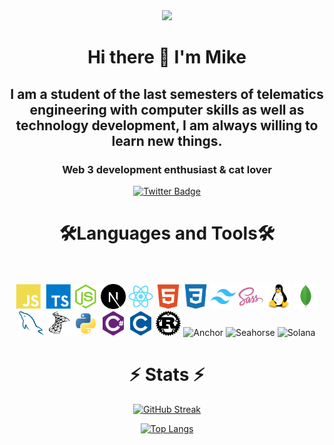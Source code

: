 <div id="header" align="center">
    <img  src="https://media.giphy.com/media/xUPGcEliCc7bETyfO8/giphy.gif" width="200"/>
    <h1 align="center"> Hi there 👋 I'm Mike </h1>
    <h2 align="center"> I am a student of the last semesters of telematics engineering with computer skills as well as technology development, I am always willing to learn new things. </h2>
    <h3 align="center"> Web 3 development enthusiast & cat lover </h3>
</div>
<div id="badges" align="center">
    <a href="https://twitter.com/XxMKY_">
        <img src="https://img.shields.io/twitter/follow/XxMKY_?color=blue&logo=twitter&style=for-the-badge" alt="Twitter Badge"/>
    </a>
</div>
<h1 align="center">🛠️Languages and Tools🛠️</h1>
<br></br>
<div align="center">
    <img src="https://github.com/devicons/devicon/blob/master/icons/javascript/javascript-plain.svg"
    title="JavaScript" alt="JavaScript" width="40" height="40">&nbsp;
    <img src="https://github.com/devicons/devicon/blob/master/icons/typescript/typescript-plain.svg"
    title="TypeScript" alt="TypeScript" width="40" height="40">
    <img src="https://github.com/devicons/devicon/blob/master/icons/nodejs/nodejs-plain.svg"
    title="NodeJS" alt="NodeJS" width="40" height="40">
    <img src="https://github.com/devicons/devicon/blob/master/icons/nextjs/nextjs-original.svg"
    title="NextJS" alt="NextJS" width="40" height="40">
    <img src="https://github.com/devicons/devicon/blob/master/icons/react/react-original.svg"
    title="React" alt="React" width="40" height="40">
    <img src="https://github.com/devicons/devicon/blob/master/icons/html5/html5-plain.svg"
    title="HTML5" alt="HTML5" width="40" height="40">
    <img src="https://github.com/devicons/devicon/blob/master/icons/css3/css3-plain.svg"
    title="CSS3" alt="CSS3" width="40" height="40">
    <img src="https://github.com/devicons/devicon/blob/master/icons/tailwindcss/tailwindcss-plain.svg"
    title="Tailwindcss" alt="" width="40" height="40">
    <img src="https://github.com/devicons/devicon/blob/master/icons/sass/sass-original.svg"
    title="SASS" alt="" width="40" height="40">
    <img src="https://github.com/devicons/devicon/blob/master/icons/linux/linux-original.svg"
    title="Linux" alt="Linux" width="40" height="40">
    <img src="https://github.com/devicons/devicon/blob/master/icons/mongodb/mongodb-original.svg"
    title="MongoDB" alt="MongoDB" width="40" height="40">
    <img src="https://github.com/devicons/devicon/blob/master/icons/mysql/mysql-plain.svg"
    title="MySQL" alt="MySQL" width="40" height="40">
    <img src="https://github.com/devicons/devicon/blob/master/icons/microsoftsqlserver/microsoftsqlserver-plain.svg"
    title="SQL Server" alt="SQL Server" width="40" height="40">
    <img src="https://github.com/devicons/devicon/blob/master/icons/python/python-original.svg"
    title="Python" alt="Python" width="40" height="40">
    <img src="https://github.com/devicons/devicon/blob/master/icons/csharp/csharp-plain.svg"
    title="C#" alt="C#" width="40" height="40">
    <img src="https://github.com/devicons/devicon/blob/master/icons/c/c-plain.svg"
    title="C" alt="C" width="40" height="40">
    <img src="https://github.com/devicons/devicon/blob/master/icons/rust/rust-plain.svg"
    title="Rust" alt="Rust" width="40" height="40">
    <img src="https://www.anchor-lang.com/_next/image?url=%2Flogo.png&w=32&q=75"
    title="Anchor" alt="Anchor" width="40" height="40">
    <img src="https://pbs.twimg.com/profile_images/1556384244598964226/S3cx06I2_400x400.jpg"
    title="Seahorse" alt="Seahorse" width="40" height="40">
    <img src="https://raw.githubusercontent.com/danielcranney/readme-generator/main/public/icons/skills/solana-colored.svg"
    title="Solana" alt="Solana" width="40" height="40" href="https://solana.com/">
</div>
<h1 align="center">⚡ Stats ⚡</h1>
<div  align="center">

[![GitHub Streak](https://streak-stats.demolab.com?user=XXMKYX&theme=midnight-purple&hide_border=true&mode=weekly)](https://git.io/streak-stats)

[![Top Langs](https://github-readme-stats.vercel.app/api/top-langs/?username=XXMKYX&theme=midnight-purple&hide_border=true&layout=compact)](https://github.com/anuraghazra/github-readme-stats)

</div>

<!-- **XXMKYX/XXMKYX** is a ✨ _special_ ✨ repository because its `README.md` (this file) appears on your GitHub profile. -->

<!-- Here are some ideas to get you started:

- 🔭 I’m currently working on ...
- 🌱 I’m currently learning ...
- 👯 I’m looking to collaborate on ...
- 🤔 I’m looking for help with ...
- 💬 Ask me about ...
- 📫 How to reach me: ...
- 😄 Pronouns: ...
- ⚡ Fun fact: ...
  -->
